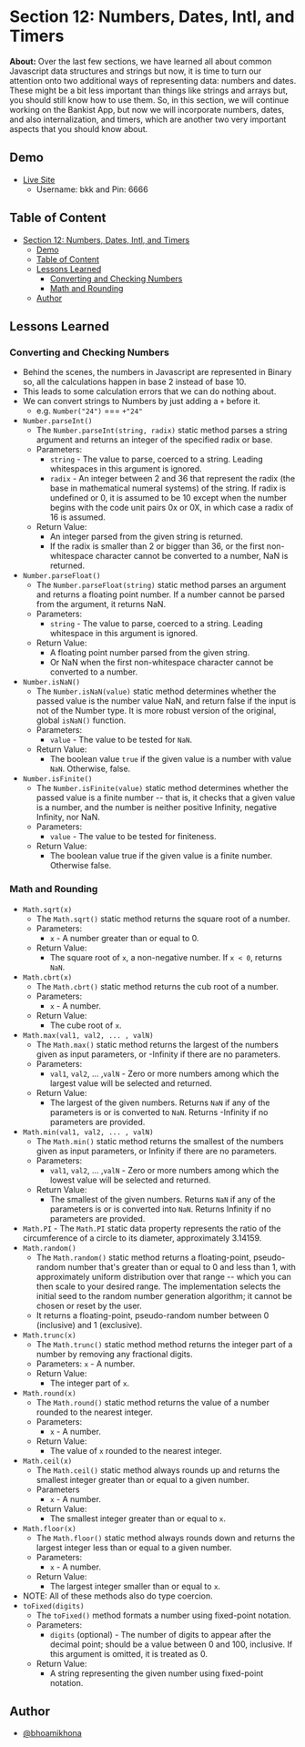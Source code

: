 # Section 12: Numbers, Dates, Intl, and Timers

**About:** Over the last few sections, we have learned all about common Javascript data structures and strings but now, it is time to turn our attention onto two additional ways of representing data: numbers and dates. These might be a bit less important than things like strings and arrays but, you should still know how to use them. So, in this section, we will continue working on the Bankist App, but now we will incorporate numbers, dates, and also internalization, and timers, which are another two very important aspects that you should know about.

## Demo

- [Live Site](./index.html)
  - Username: bkk and Pin: 6666

## Table of Content

- [Section 12: Numbers, Dates, Intl, and Timers](#section-12-numbers-dates-intl-and-timers)
  - [Demo](#demo)
  - [Table of Content](#table-of-content)
  - [Lessons Learned](#lessons-learned)
    - [Converting and Checking Numbers](#converting-and-checking-numbers)
    - [Math and Rounding](#math-and-rounding)
  - [Author](#author)

## Lessons Learned

### Converting and Checking Numbers

- Behind the scenes, the numbers in Javascript are represented in Binary so, all the calculations happen in base 2 instead of base 10.
- This leads to some calculation errors that we can do nothing about.
- We can convert strings to Numbers by just adding a `+` before it.
  - e.g. `Number("24")` === `+"24"`
- `Number.parseInt()`
  - The `Number.parseInt(string, radix)` static method parses a string argument and returns an integer of the specified radix or base.
  - Parameters:
    - `string` - The value to parse, coerced to a string. Leading whitespaces in this argument is ignored.
    - `radix` - An integer between 2 and 36 that represent the radix (the base in mathematical numeral systems) of the string. If radix is undefined or 0, it is assumed to be 10 except when the number begins with the code unit pairs 0x or 0X, in which case a radix of 16 is assumed.
  - Return Value:
    - An integer parsed from the given string is returned.
    - If the radix is smaller than 2 or bigger than 36, or the first non-whitespace character cannot be converted to a number, NaN is returned.
- `Number.parseFloat()`
  - The `Number.parseFloat(string)` static method parses an argument and returns a floating point number. If a number cannot be parsed from the argument, it returns NaN.
  - Parameters:
    - `string` - The value to parse, coerced to a string. Leading whitespace in this argument is ignored.
  - Return Value:
    - A floating point number parsed from the given string.
    - Or NaN when the first non-whitespace character cannot be converted to a number.
- `Number.isNaN()`
  - The `Number.isNaN(value)` static method determines whether the passed value is the number value NaN, and return false if the input is not of the Number type. It is more robust version of the original, global `isNaN()` function.
  - Parameters:
    - `value` - The value to be tested for `NaN`.
  - Return Value:
    - The boolean value `true` if the given value is a number with value `NaN`. Otherwise, false.
- `Number.isFinite()`
  - The `Number.isFinite(value)` static method determines whether the passed value is a finite number -- that is, it checks that a given value is a number, and the number is neither positive Infinity, negative Infinity, nor NaN.
  - Parameters:
    - `value` - The value to be tested for finiteness.
  - Return Value:
    - The boolean value true if the given value is a finite number. Otherwise false.

### Math and Rounding

- `Math.sqrt(x)`
  - The `Math.sqrt()` static method returns the square root of a number.
  - Parameters:
    - `x` - A number greater than or equal to 0.
  - Return Value:
    - The square root of `x`, a non-negative number. If `x < 0`, returns `NaN`.
- `Math.cbrt(x)`
  - The `Math.cbrt()` static method returns the cub root of a number.
  - Parameters:
    - `x` - A number.
  - Return Value:
    - The cube root of `x`.
- `Math.max(val1, val2, ... , valN)`
  - The `Math.max()` static method returns the largest of the numbers given as input parameters, or -Infinity if there are no parameters.
  - Parameters:
    - `val1`, `val2`, ... ,`valN` - Zero or more numbers among which the largest value will be selected and returned.
  - Return Value:
    - The largest of the given numbers. Returns `NaN` if any of the parameters is or is converted to `NaN`. Returns -Infinity if no parameters are provided.
- `Math.min(val1, val2, ... , valN)`
  - The `Math.min()` static method returns the smallest of the numbers given as input parameters, or Infinity if there are no parameters.
  - Parameters:
    - `val1`, `val2`, ... ,`valN` - Zero or more numbers among which the lowest value will be selected and returned.
  - Return Value:
    - The smallest of the given numbers. Returns `NaN` if any of the parameters is or is converted into `NaN`. Returns Infinity if no parameters are provided.
- `Math.PI` - The `Math.PI` static data property represents the ratio of the circumference of a circle to its diameter, approximately 3.14159.
- `Math.random()`
  - The `Math.random()` static method returns a floating-point, pseudo-random number that's greater than or equal to 0 and less than 1, with approximately uniform distribution over that range -- which you can then scale to your desired range. The implementation selects the initial seed to the random number generation algorithm; it cannot be chosen or reset by the user.
  - It returns a floating-point, pseudo-random number between 0 (inclusive) and 1 (exclusive).
- `Math.trunc(x)`
  - The `Math.trunc()` static method method returns the integer part of a number by removing any fractional digits.
  - Parameters:
    `x` - A number.
  - Return Value:
    - The integer part of `x`.
- `Math.round(x)`
  - The `Math.round()` static method returns the value of a number rounded to the nearest integer.
  - Parameters:
    - `x` - A number.
  - Return Value:
    - The value of `x` rounded to the nearest integer.
- `Math.ceil(x)`
  - The `Math.ceil()` static method always rounds up and returns the smallest integer greater than or equal to a given number.
  - Parameters
    - `x` - A number.
  - Return Value:
    - The smallest integer greater than or equal to `x`.
- `Math.floor(x)`
  - The `Math.floor()` static method always rounds down and returns the largest integer less than or equal to a given number.
  - Parameters:
    - `x` - A number.
  - Return Value:
    - The largest integer smaller than or equal to `x`.
- NOTE: All of these methods also do type coercion.
- `toFixed(digits)`
  - The `toFixed()` method formats a number using fixed-point notation.
  - Parameters:
    - `digits` (optional) - The number of digits to appear after the decimal point; should be a value between 0 and 100, inclusive. If this argument is omitted, it is treated as 0.
  - Return Value:
    - A string representing the given number using fixed-point notation.

## Author

- [@bhoamikhona](https://github.com/bhoamikhona)
